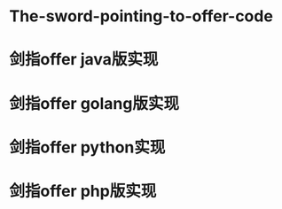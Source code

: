 # The-sword-pointing-to-offer-code

# 剑指offer java版实现

# 剑指offer golang版实现

# 剑指offer python实现

# 剑指offer php版实现
